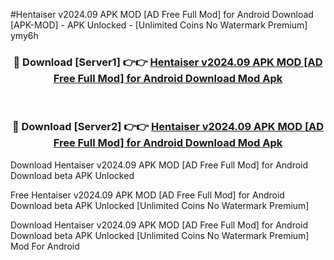 #Hentaiser v2024.09 APK MOD [AD Free Full Mod] for Android Download [APK-MOD] - APK Unlocked - [Unlimited Coins No Watermark Premium] ymy6h



<div align="center">

<h3>🔴 Download [Server1] 👉👉 <a href="https://momento.my/?title=Hentaiser_v2024.09_APK_MOD_[AD_Free_Full_Mod]_for_Android_Download">Hentaiser v2024.09 APK MOD [AD Free Full Mod] for Android Download Mod Apk</a></h3><br>

<h3>🔴 Download [Server2] 👉👉 <a href="https://momento.my/?title=Hentaiser_v2024.09_APK_MOD_[AD_Free_Full_Mod]_for_Android_Download">Hentaiser v2024.09 APK MOD [AD Free Full Mod] for Android Download Mod Apk</a></h3>
</div>



Download Hentaiser v2024.09 APK MOD [AD Free Full Mod] for Android Download beta APK Unlocked

Free Hentaiser v2024.09 APK MOD [AD Free Full Mod] for Android Download beta APK Unlocked [Unlimited Coins No Watermark Premium]

Download Hentaiser v2024.09 APK MOD [AD Free Full Mod] for Android Download beta APK Unlocked [Unlimited Coins No Watermark Premium] Mod For Android
